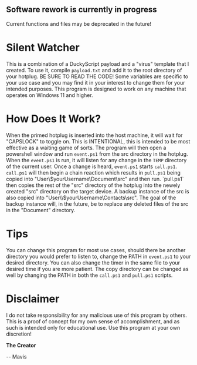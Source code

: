 ## Software rework is currently in progress 
Current functions and files may be deprecated in the future! 

# Silent Watcher

This is a combination of a DuckyScript payload and a "virus" template that I created.
To use it, compile `payload.txt` and add it to the root directory of your hotplug. BE SURE TO READ THE CODE!
Some variables are specific to your use case and you may find it in your interest to change them for your intended purposes.
This program is designed to work on any machine that operates on Windows 11 and higher.

# How Does It Work?

When the primed hotplug is inserted into the host machine, it will wait for "CAPSLOCK" to toggle on. This is INTENTIONAL, this is intended to be most effective as a waiting game of sorts. The program will then open a powershell window and run `event.ps1` from the src directory in the hotplug.
When the `event.ps1` is run, it will listen for any change in the `TEMP` directory of the current user. Once a change is heard, `event.ps1` starts `call.ps1`.
`call.ps1` will then begin a chain reaction which results in `pull.ps1` being copied into "User\\$yourUsername\Document\src" and then run.
`pull.ps1` then copies the rest of the "src" directory of the hotplug into the newely created "src" directory on the target device.
A backup instance of the src is also copied into "User\\$yourUsername\Contacts\src". The goal of the backup instance will, in the future, be to replace any deleted files of the src in the "Document" directory.

# Tips

You can change this program for most use cases, should there be another directory you would prefer to listen to, change the PATH in `event.ps1` to your desired directory.
You can also change the timer in the same file to your desired time if you are more patient.
The copy directory can be changed as well by changing the PATH in both the `call.ps1` and `pull.ps1` scripts.

# Disclaimer

I do not take responsibility for any malicious use of this program by others. This is a proof of concept for my own sense of accomplishment, and as such is intended only for educational use. Use this program at your own discretion!

   **The Creator**
   
   -- Mavis
